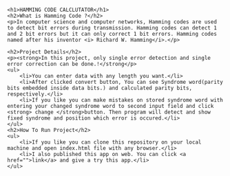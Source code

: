     
    <h1>HAMMING CODE CALCLUTATOR</h1>
    <h2>What is Hamming Code ?</h2>
    <p>In computer science and computer networks, Hamming codes are used to detect bit errors during transmission. Hamming codes can detect 1 and 2 bit errors but it can only correct 1 bit errors. Hamming codes named after his inventor <i> Richard W. Hamming</i>.</p>

    <h2>Project Details</h2>
    <p><strong>In this project, only single error detection and single error correction can be done.!</strong</p>
    <ul>
        <li>You can enter data with any length you want.</li>
        <li>After clicked convert button, You can see Syndrome word(parity bits embedded inside data bits.) and calculated parity bits, respectively.</li>
        <li>If you like you can make mistakes on stored syndrome word with entering your changed syndrome word to second input field and click <strong> change </strong>button. Then program will detect and show fixed syndrome and position which error is occured.</li>
    </ul>
    <h2>How To Run Project</h2>
    <ul>
        <li>If you like you can clone this repository on your local machine and open index.html file with any browser.</li>
        <li>I also published this app on web. You can click <a href="">link</a> and give a try this app.</li>
    </ul> 
